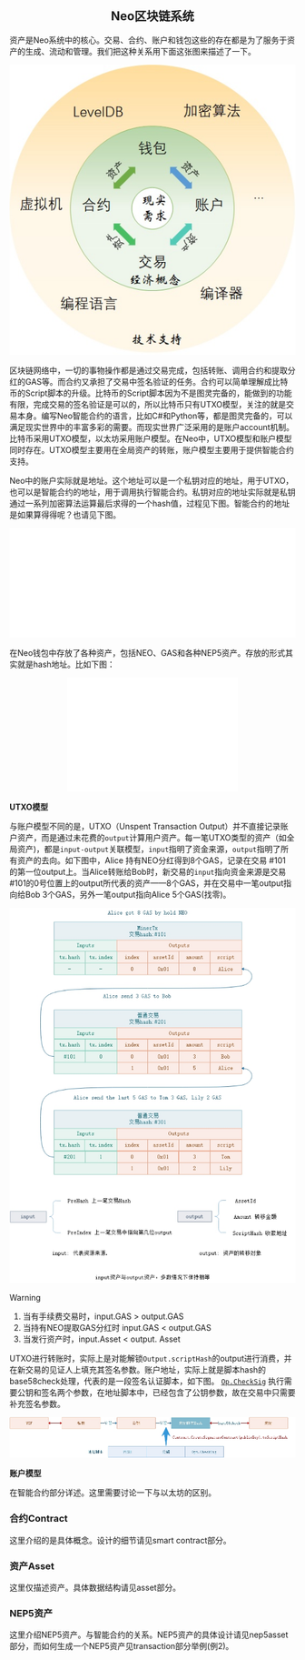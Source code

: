 <center><h2>Neo区块链系统</h2></center>

资产是Neo系统中的核心。交易、合约、账户和钱包这些的存在都是为了服务于资产的生成、流动和管理。我们把这种关系用下面这张图来描述了一下。

<p align="center"><img src="../../images/blockchain/system.jpg" /><br></p

区块链网络中，一切的事物操作都是通过交易完成，包括转账、调用合约和提取分红的GAS等。而合约又承担了交易中签名验证的任务。合约可以简单理解成比特币的Script脚本的升级。比特币的Script脚本因为不是图灵完备的，能做到的功能有限，完成交易的签名验证是可以的，所以比特币只有UTXO模型，关注的就是交易本身。编写Neo智能合约的语言，比如C#和Python等，都是图灵完备的，可以满足现实世界中的丰富多彩的需要。而现实世界广泛采用的是账户account机制。比特币采用UTXO模型，以太坊采用账户模型。在Neo中，UTXO模型和账户模型同时存在。UTXO模型主要用在全局资产的转账，账户模型主要用于提供智能合约支持。

Neo中的账户实际就是地址。这个地址可以是一个私钥对应的地址，用于UTXO，也可以是智能合约的地址，用于调用执行智能合约。私钥对应的地址实际就是私钥通过一系列加密算法运算最后求得的一个hash值，过程见下图。智能合约的地址是如果算得得呢？也请见下图。

<p align="center"><img src="../../images/blockchain/address.jpg" /><br></p

在Neo钱包中存放了各种资产，包括NEO、GAS和各种NEP5资产。存放的形式其实就是hash地址。比如下图： 

<p align="center"><img src="../../images/blockchain/account-gui.jpg" /><br></p

### **UTXO模型**

与账户模型不同的是，UTXO（Unspent Transaction Output）并不直接记录账户资产，而是通过未花费的`output`计算用户资产。每一笔UTXO类型的资产（如全局资产)，都是`input-output`关联模型，`input`指明了资金来源，`output`指明了所有资产的去向。如下图中，Alice 持有NEO分红得到8个GAS，记录在交易 #101 的第一位output上。当Alice转账给Bob时，新交易的`input`指向资金来源是交易#101的0号位置上的output所代表的资产——8个GAS，并在交易中一笔output指向给Bob 3个GAS，另外一笔output指向Alice 5个GAS(找零)。

<p align="center"><img src="../../images/blockchain/utxo.jpg" /><br></p

> [!WARNING]
> 1. 当有手续费交易时，input.GAS > output.GAS
> 2. 当持有NEO提取GAS分红时 input.GAS < output.GAS
> 3. 当发行资产时，input.Asset < output. Asset

UTXO进行转账时，实际上是对能解锁`Output.scriptHash`的output进行消费，并在新交易的见证人上填充其签名参数。账户地址，实际上就是脚本hash的base58check处理，代表的是一段签名认证脚本，如下图。 [`Op.CheckSig`](../neo_vm.md#checksig) 执行需要公钥和签名两个参数，在地址脚本中，已经包含了公钥参数，故在交易中只需要补充签名参数。

<p align="center"><img src="../../images/blockchain/account_scripthash.jpg" /><br></p

### **账户模型**

在智能合约部分详述。这里需要讨论一下与以太坊的区别。

### **合约Contract**

这里介绍的是具体概念。设计的细节请见smart contract部分。

### **资产Asset**

这里仅描述资产。具体数据结构请见asset部分。

### **NEP5资产**

这里介绍NEP5资产。与智能合约的关系。NEP5资产的具体设计请见nep5asset部分，而如何生成一个NEP5资产见transaction部分举例(例2)。



